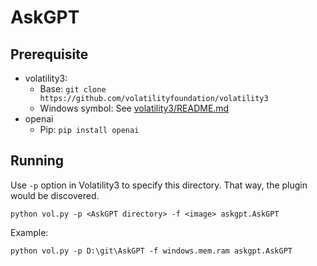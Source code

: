 # AskGPT

## Prerequisite

-   volatility3:
    -   Base: `git clone https://github.com/volatilityfoundation/volatility3`
    -   Windows symbol: See [volatility3/README.md](https://github.com/volatilityfoundation/volatility3#symbol-tables)
-   openai
    -   Pip: `pip install openai`

## Running

Use `-p` option in Volatility3 to specify this directory. That way, the plugin
would be discovered.

```
python vol.py -p <AskGPT directory> -f <image> askgpt.AskGPT
```

Example:

```
python vol.py -p D:\git\AskGPT -f windows.mem.ram askgpt.AskGPT
```
